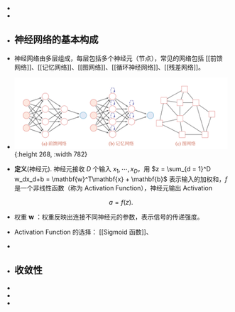 -
-
- ## 神经网络的基本构成
- 神经网络由多层组成，每层包括多个神经元（节点），常见的网络包括 [[前馈网络]]、[[记忆网络]]、[[图网络]]、[[循环神经网络]]、[[残差网络]]。
- ![image.png](../assets/image_1717985681141_0.png){:height 268, :width 782}
- **定义**(神经元). 神经元接收 $D$ 个输入 $x_1,\cdots, x_D$，用 $z = \sum_{d = 1}^D w_dx_d+b = \mathbf{w}^T\mathbf{x} + \mathbf{b}$ 表示输入的加权和，$f$ 是一个非线性函数（称为 Activation Function），神经元输出 Activation
  
  $$ a = f(z). $$
- 权重 $\mathbf{w}$ ：权重反映出连接不同神经元的参数，表示信号的传递强度。
- Activation Function 的选择： [[Sigmoid 函数]]、
-
- ## 收敛性
-
-
-